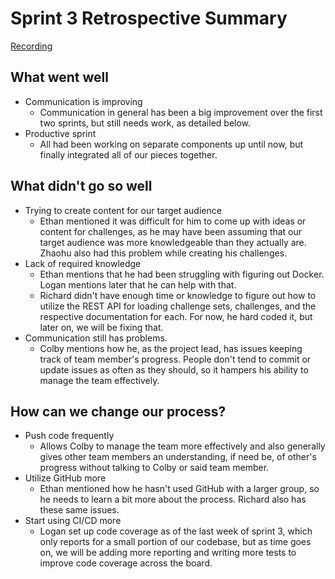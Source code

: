 # Sprint 3 Retrospective Summary
[Recording](https://emailwsu.sharepoint.com/teams/2021.PULLM.CptS.421.423-F5CTF/Shared%20Documents/F5%20CTF/Retrospective/Retrospective%20Meeting%203.mp4)

## What went well
* Communication is improving
  * Communication in general has been a big improvement over the first two
    sprints, but still needs work, as detailed below.
* Productive sprint
  * All had been working on separate components up until now, but finally
    integrated all of our pieces together.

## What didn't go so well
* Trying to create content for our target audience
  * Ethan mentioned it was difficult for him to come up with ideas or content
    for challenges, as he may have been assuming that our target audience was
    more knowledgeable than they actually are. Zhaohu also had this problem
    while creating his challenges.
* Lack of required knowledge
  * Ethan mentions that he had been struggling with figuring out Docker. Logan
    mentions later that he can help with that.
  * Richard didn't have enough time or knowledge to figure out how to utilize
    the REST API for loading challenge sets, challenges, and the respective
    documentation for each. For now, he hard coded it, but later on, we will be
    fixing that.
* Communication still has problems.
  * Colby mentions how he, as the project lead, has issues keeping track of
    team member's progress. People don't tend to commit or update issues as
    often as they should, so it hampers his ability to manage the team
    effectively.

## How can we change our process?
* Push code frequently
  * Allows Colby to manage the team more effectively and also generally gives
    other team members an understanding, if need be, of other's progress without
    talking to Colby or said team member.
* Utilize GitHub more
  * Ethan mentioned how he hasn't used GitHub with a larger group, so he needs
    to learn a bit more about the process. Richard also has these same issues.
* Start using CI/CD more
  * Logan set up code coverage as of the last week of sprint 3, which only
    reports for a small portion of our codebase, but as time goes on, we will be
    adding more reporting and writing more tests to improve code coverage across
    the board.
